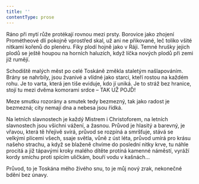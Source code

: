 ```yaml
---
title: ''
contentType: prose
---
```


<section>

Ráno při mytí růže protékají rovnou mezi prsty. Borovice jako zhojení Prométheové dlí pokojně vprostřed skal, už ani ne přikované, leč toliko všité nitkami kořenů do plenéru. Fíky plodí hojně jako v Ráji. Temné hrušky jejich plodů se ještě houpou na horních haluzích, když líčka nových plodů při zemi již rumějí.

Schodiště malých měst po celé Toskáně změkla staletým našlapováním. Brány se nahrbily, jsou žvanivé a vlídné jako starci, kteří rostou na každém rohu. Je to varta, která jen tiše eviduje, kdo jí uniká. Je to stráž bez hranice, stojí tu mezi dvěma komorami srdce – TAK UŽ POJĎ!

Meze smutku rozorány a smutek tedy bezmezný, tak jako radost je bezmezná; city nemají dna a nebesa jsou řídká.

Na letních slavnostech je každý Mistrem i Christoforem, na letních slavnostech jsou všichni vážení, a žasnou. Průvod je hlasitý a barevný, je vřavou, která tě hřejivě svírá, průvod se rozpíná a smršťuje, stává se velkými plícemi všech, ssaje světla, vůně z úst léta, průvod umírá pro krásu našeho strachu, a když se blaženě chvíme do poslední nitky krve, tu náhle procitá a již tápavými kroky malého dítěte protíná kamenné náměstí, vyráží kordy smíchu proti spícím uličkám, bouří vodu v kašnách…

Průvod, to je Toskána mého živého snu, to je můj nový zrak, nekonečné bdění bez únavy.

</section>
